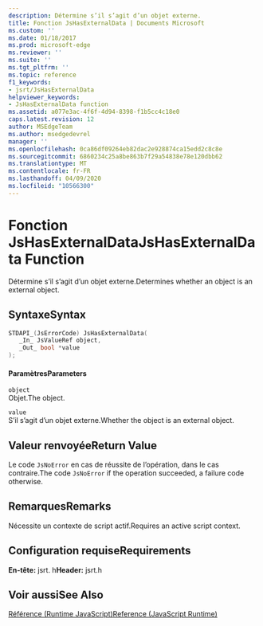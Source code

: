 ```yaml
---
description: Détermine s’il s’agit d’un objet externe.
title: Fonction JsHasExternalData | Documents Microsoft
ms.custom: ''
ms.date: 01/18/2017
ms.prod: microsoft-edge
ms.reviewer: ''
ms.suite: ''
ms.tgt_pltfrm: ''
ms.topic: reference
f1_keywords:
- jsrt/JsHasExternalData
helpviewer_keywords:
- JsHasExternalData function
ms.assetid: a077e3ac-4f6f-4d94-8398-f1b5cc4c18e0
caps.latest.revision: 12
author: MSEdgeTeam
ms.author: msedgedevrel
manager: ''
ms.openlocfilehash: 0ca86df09264eb82dac2e928874ca15edd2c8c8e
ms.sourcegitcommit: 6860234c25a8be863b7f29a54838e78e120dbb62
ms.translationtype: MT
ms.contentlocale: fr-FR
ms.lasthandoff: 04/09/2020
ms.locfileid: "10566300"
---
```

# <span data-ttu-id="6631e-103">Fonction JsHasExternalData</span><span class="sxs-lookup"><span data-stu-id="6631e-103">JsHasExternalData Function</span></span>
<span data-ttu-id="6631e-104">Détermine s’il s’agit d’un objet externe.</span><span class="sxs-lookup"><span data-stu-id="6631e-104">Determines whether an object is an external object.</span></span>  
  
## <span data-ttu-id="6631e-105">Syntaxe</span><span class="sxs-lookup"><span data-stu-id="6631e-105">Syntax</span></span>  
  
```cpp  
STDAPI_(JsErrorCode) JsHasExternalData(  
   _In_ JsValueRef object,  
   _Out_ bool *value  
);  
```  
  
#### <span data-ttu-id="6631e-106">Paramètres</span><span class="sxs-lookup"><span data-stu-id="6631e-106">Parameters</span></span>  
 `object`  
 <span data-ttu-id="6631e-107">Objet.</span><span class="sxs-lookup"><span data-stu-id="6631e-107">The object.</span></span>  
  
 `value`  
 <span data-ttu-id="6631e-108">S’il s’agit d’un objet externe.</span><span class="sxs-lookup"><span data-stu-id="6631e-108">Whether the object is an external object.</span></span>  
  
## <span data-ttu-id="6631e-109">Valeur renvoyée</span><span class="sxs-lookup"><span data-stu-id="6631e-109">Return Value</span></span>  
 <span data-ttu-id="6631e-110">Le code `JsNoError` en cas de réussite de l’opération, dans le cas contraire.</span><span class="sxs-lookup"><span data-stu-id="6631e-110">The code `JsNoError` if the operation succeeded, a failure code otherwise.</span></span>  
  
## <span data-ttu-id="6631e-111">Remarques</span><span class="sxs-lookup"><span data-stu-id="6631e-111">Remarks</span></span>  
 <span data-ttu-id="6631e-112">Nécessite un contexte de script actif.</span><span class="sxs-lookup"><span data-stu-id="6631e-112">Requires an active script context.</span></span>  
  
## <span data-ttu-id="6631e-113">Configuration requise</span><span class="sxs-lookup"><span data-stu-id="6631e-113">Requirements</span></span>  
 <span data-ttu-id="6631e-114">**En-tête:** jsrt. h</span><span class="sxs-lookup"><span data-stu-id="6631e-114">**Header:** jsrt.h</span></span>  
  
## <span data-ttu-id="6631e-115">Voir aussi</span><span class="sxs-lookup"><span data-stu-id="6631e-115">See Also</span></span>  
 [<span data-ttu-id="6631e-116">Référence (Runtime JavaScript)</span><span class="sxs-lookup"><span data-stu-id="6631e-116">Reference (JavaScript Runtime)</span></span>](../chakra-hosting/reference-javascript-runtime.md)